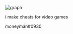 ![graph](https://activity-graph.herokuapp.com/graph?username=cashjd&theme=gruvbox)

i make cheats for video games

moneyman#0930


